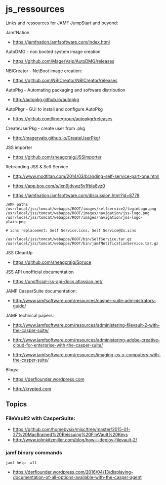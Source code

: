 # js_ressources



Links and ressources for JAMF JumpStart and beyond:

JamfNation:

- https://jamfnation.jamfsoftware.com/index.html

AutoDMG - non booted system image creation

- https://github.com/MagerValp/AutoDMG/releases

NBICreator - NetBoot image creation:

- https://github.com/NBICreator/NBICreator/releases

AutoPkg - Automating packaging and software distribution

- http://autopkg.github.io/autopkg

AutoPkgr - GUI to install and configure AutoPkg

- https://github.com/lindegroup/autopkgr/releases

CreateUserPkg - create user from .pkg

- http://magervalp.github.io/CreateUserPkg/

JSS importer

- https://github.com/sheagcraig/JSSImporter

Rebranding JSS & Self Service

- http://www.modtitan.com/2014/03/branding-self-service-part-one.html

- https://app.box.com/s/lxn9jdvwz5v1fbla6vz0

- https://jamfnation.jamfsoftware.com/discussion.html?id=8778 

```
JAMF paths
/usr/local/jss/tomcat/webapps/ROOT/images/selfservice2/loginLogo.png
/usr/local/jss/tomcat/webapps/ROOT/images/navigation/jss-logo.png
/usr/local/jss/tomcat/webapps/ROOT/images/navigation/jss-logo-plain.png

# icns replacement: Self Service.icns, Self Service@2x.icns 

/usr/local/jss/tomcat/webapps/ROOT/bin/SelfService.tar.gz
/usr/local/jss/tomcat/webapps/ROOT/bin/jamfNotificationService.tar.gz
```
JSS CleanUp

- https://github.com/sheagcraig/Spruce

JSS API unofficial documentation

- https://unofficial-jss-api-docs.atlassian.net/

JAMF CasperSuite documentation:

- http://www.jamfsoftware.com/resources/casper-suite-administrators-guide/


JAMF technical papers:

- http://www.jamfsoftware.com/resources/administering-filevault-2-with-the-casper-suite/

- http://www.jamfsoftware.com/resources/administering-adobe-creative-cloud-for-enterprise-with-the-casper-suite/

- http://www.jamfsoftware.com/resources/imaging-os-x-computers-with-the-casper-suite/


Blogs:

- https://derflounder.wordpress.com

- http://krypted.com

## Topics

### FileVault2 with CasperSuite:

- https://github.com/homebysix/misc/tree/master/2015-01-27%20MacBrained%20Reissuing%20FileVault%20Keys
- http://www.johnkitzmiller.com/blog/how-i-deploy-filevault-2/


### jamf binary commands

`jamf help -all`
- https://derflounder.wordpress.com/2016/04/13/displaying-documentation-of-all-options-available-with-the-casper-agent
